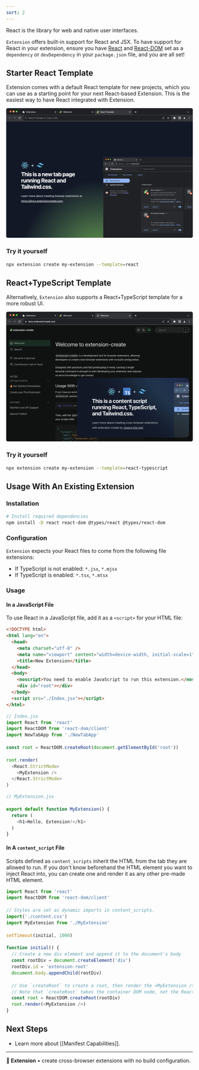 ```yaml
---
sort: 2
---
```


React is the library for web and native user interfaces.	

`Extension` offers built-in support for React and JSX. To have support for React in your extension, ensure you have [React](#) and [React-DOM]() set as a `dependency` or `devDependency` in your `package.json` file, and you are all set!

## Starter React Template 

Extension comes with a default React template for new projects, which you can use as a starting point for your next React-based Extension. This is the easiest way to have React integrated with Extension.

![React Extension Template](../assets/react-template.png)

### Try it yourself 

```sh
npx extension create my-extension --template=react
```

## React+TypeScript Template

Alternatively, `Extension` also supports a React+TypeScript template for a more robust UI.

![React Extension Template](../assets/react-ts-template.png)

### Try it yourself 

```sh
npx extension create my-extension --template=react-typescript
```

## Usage With An Existing Extension 

### Installation

```sh
# Install required dependencies
npm install -D react react-dom @types/react @types/react-dom
```

### Configuration

`Extension` expects your React files to come from the following file extensions:

* If TypeScript is not enabled: `*.jsx`, `*.mjsx`
* If TypeScript is enabled: `*.tsx`, `*.mtsx`

### Usage

#### In a JavaScript File 

To use React in a JavaScript file, add it as a `<script>` for your HTML file:

```html
<!DOCTYPE html>
<html lang="en">
  <head>
    <meta charset="utf-8" />
    <meta name="viewport" content="width=device-width, initial-scale=1" />
    <title>New Extension</title>
  </head>
  <body>
    <noscript>You need to enable JavaScript to run this extension.</noscript>
    <div id="root"></div>
  </body>
  <script src="./Index.jsx"></script>
</html>

```

```js
// Index.jsx
import React from 'react'
import ReactDOM from 'react-dom/client'
import NewTabApp from './NewTabApp'

const root = ReactDOM.createRoot(document.getElementById('root'))

root.render(
  <React.StrictMode>
    <MyExtension />
  </React.StrictMode>
)

```

```js
// MyExtension.jsx

export default function MyExtension() {
  return (
    <h1>Hello, Extension!</h1>
  )
}
```


#### In A `content_script` File 

Scripts defined as `content_scripts` inherit the HTML from the tab they are allowed to run. If you don't know beforehand the HTML element you want to inject React into, you can create one and render it as any other pre-made HTML element.

```js
import React from 'react'
import ReactDOM from 'react-dom/client'

// Styles are set as dynamic imports in content_scripts.
import('./content.css')
import MyExtension from './MyExtension'

setTimeout(initial, 1000)

function initial() {
  // Create a new div element and append it to the document's body
  const rootDiv = document.createElement('div')
  rootDiv.id = 'extension-root'
  document.body.appendChild(rootDiv)

  // Use `createRoot` to create a root, then render the <MyExtension /> component
  // Note that `createRoot` takes the container DOM node, not the React element
  const root = ReactDOM.createRoot(rootDiv)
  root.render(<MyExtension />)
}
```

## Next Steps

* Learn more about [[Manifest Capabilities]].

---

**🧩 Extension** • create cross-browser extensions with no build configuration.
